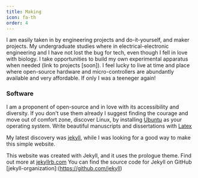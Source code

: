 ```yaml
---
title: Making
icon: fa-th
order: 4
---
```


I am easily taken in by engineering projects and do-it-yourself, and maker projects.
 My undergraduate studies where in electrical-electronic engineering and I have not lost the bug for tech, even though I fell in love with biology.
I take opportunities to build my own experimental apparatus when needed (link to  projects [soon]).
I feel lucky to live at time and place where open-source hardware and micro-controllers are abundantly available and very affordable. If only I was a teeneger again!


### Software
I am a proponent of open-source and in love with its accessibility and diversity. 
If you don't use them already I suggest finding the courage and move out of comfort zone, discover Linux, by installing [Ubuntu](https://ubuntu.com/download/desktop) as your operating system.
Write beautiful manuscripts and dissertations with [Latex](https://www.latex-project.org/)

My latest discovery was 
[jekyll](https://github.com/jekyll/jekyll),  while I was looking for a good way to make this simple website.
 
This website was created with Jekyll, and it uses the prologue theme. Find out more at [jekyllrb.com](https://jekyllrb.com/)
You can find the source code for Jekyll on GitHub 
[jekyll-organization]:(https://github.com/jekyll)


<!--
### Large image

![Branching](https://guides.github.com/activities/hello-world/branching.png)


### Definition lists can be used with HTML syntax.

<p align="left">
<dl align="left">
<dt>Name</dt>
<dd>Godzilla</dd>
<dt>Born</dt>
<dd>1952</dd>
<dt>Birthplace</dt>
<dd>Japan</dd>
<dt>Color</dt>
<dd>Green</dd>
</dl>
</p>
```
Long, single-line code blocks should not wrap. They should horizontally scroll if they are too long. This line should be long enough to demonstrate this.
```

```
The final element.
```
-->